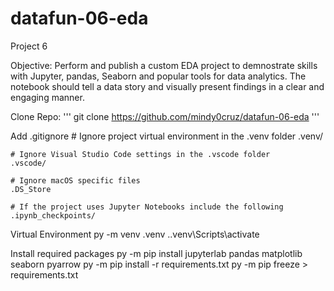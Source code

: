 # datafun-06-eda

Project 6 

Objective:
    Perform and publish a custom EDA project to demnostrate skills with Jupyter, pandas, Seaborn and popular tools for data analytics. The notebook should tell a data story and visually present findings in a clear and engaging manner.

Clone Repo:
'''
git clone https://github.com/mindy0cruz/datafun-06-eda
'''

Add .gitignore
    # Ignore project virtual environment in the .venv folder
    .venv/

    # Ignore Visual Studio Code settings in the .vscode folder
    .vscode/

    # Ignore macOS specific files
    .DS_Store

    # If the project uses Jupyter Notebooks include the following
    .ipynb_checkpoints/

Virtual Environment
    py -m venv .venv
    .\.venv\Scripts\activate

Install required packages
    py -m pip install jupyterlab pandas matplotlib seaborn pyarrow
    py -m pip install -r requirements.txt
    py -m pip freeze > requirements.txt
    
    